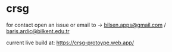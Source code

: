 # crsg
for contact open an issue or email to -> bilsen.apps@gmail.com / baris.ardic@bilkent.edu.tr

current live build at: https://crsg-protoype.web.app/
